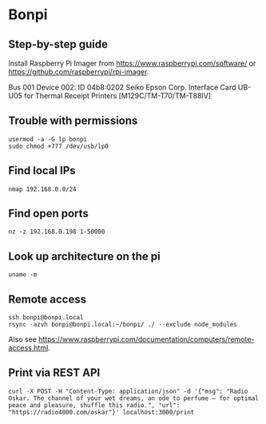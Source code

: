 # Bonpi

## Step-by-step guide

Install Raspberry Pi Imager from https://www.raspberrypi.com/software/ or https://github.com/raspberrypi/rpi-imager. 

Bus 001 Device 002: ID 04b8:0202 Seiko Epson Corp. Interface Card UB-U05 for Thermal Receipt Printers [M129C/TM-T70/TM-T88IV]

## Trouble with permissions

	usermod -a -G lp bonpi
	sudo chmod +777 /dev/usb/lp0

## Find local IPs

	nmap 192.168.0.0/24

## Find open ports

	nz -z 192.168.0.198 1-50000

## Look up architecture on the pi

	uname -m

## Remote access

	ssh bonpi@bonpi.local
	rsync -azvh bonpi@bonpi.local:~/bonpi/ ./ --exclude node_modules

Also see https://www.raspberrypi.com/documentation/computers/remote-access.html.

## Print via REST API

	curl -X POST -H "Content-Type: application/json" -d '{"msg": "Radio Oskar. The channel of your wet dreams, an ode to perfume — for optimal peace and pleasure, shuffle this radio.", "url": "https://radio4000.com/oskar"}' localhost:3000/print

